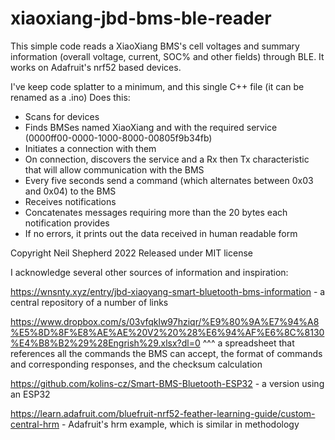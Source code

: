 # xiaoxiang-jbd-bms-ble-reader

This simple code reads a XiaoXiang BMS's cell voltages and summary information (overall voltage, current, SOC% and other fields) through BLE.   It works on Adafruit's nrf52 based devices.

I've keep code splatter to a minimum, and this single C++ file (it can be renamed as a .ino) Does this:
- Scans for devices 
- Finds BMSes named XiaoXiang and with the required service (0000ff00-0000-1000-8000-00805f9b34fb)
- Initiates a connection with them
- On connection, discovers the service and a Rx then Tx characteristic that will allow communication with the BMS
- Every five seconds send a command (which alternates between 0x03 and 0x04) to the BMS
- Receives notifications
- Concatenates messages requiring more than the 20 bytes each notification provides
- If no errors, it prints out the data received in human readable form

Copyright Neil Shepherd 2022
Released under MIT license
 
I acknowledge several other sources of information and inspiration: 

https://wnsnty.xyz/entry/jbd-xiaoyang-smart-bluetooth-bms-information - a central repository of a number of links

https://www.dropbox.com/s/03vfqklw97hziqr/%E9%80%9A%E7%94%A8%E5%8D%8F%E8%AE%AE%20V2%20%28%E6%94%AF%E6%8C%8130%E4%B8%B2%29%28Engrish%29.xlsx?dl=0
^^^ a spreadsheet that references all the commands the BMS can accept, the format of commands and corresponding responses, and the checksum calculation

https://github.com/kolins-cz/Smart-BMS-Bluetooth-ESP32 - a version using an ESP32

https://learn.adafruit.com/bluefruit-nrf52-feather-learning-guide/custom-central-hrm - Adafruit's hrm example, which is similar in methodology
